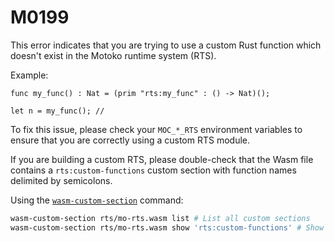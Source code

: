 # M0199

This error indicates that you are trying to use a custom Rust function
which doesn't exist in the Motoko runtime system (RTS).

Example:
```motoko
func my_func() : Nat = (prim "rts:my_func" : () -> Nat)();

let n = my_func(); // 
```

To fix this issue, please check your `MOC_*_RTS` environment variables to ensure
that you are correctly using a custom RTS module.

If you are building a custom RTS, please double-check that the Wasm file contains a
`rts:custom-functions` custom section with function names delimited by semicolons.

Using the [`wasm-custom-section`](https://crates.io/crates/wasm-custom-section) command:
```bash
wasm-custom-section rts/mo-rts.wasm list # List all custom sections
wasm-custom-section rts/mo-rts.wasm show 'rts:custom-functions' # Show the contents of the custom section
```

